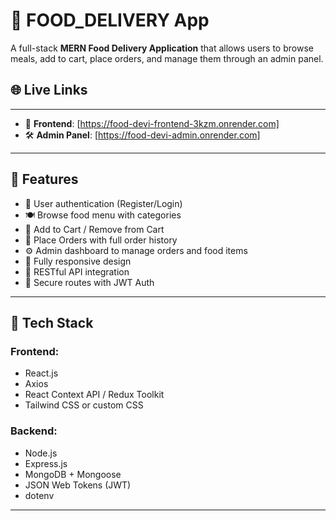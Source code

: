 # 🍔 FOOD_DELIVERY App

A full-stack **MERN Food Delivery Application** that allows users to browse meals, add to cart, place orders, and manage them through an admin panel.

## 🌐 Live Links
---
- 🔗 **Frontend**: [https://food-devi-frontend-3kzm.onrender.com]
- 🛠️ **Admin Panel**: [https://food-devi-admin.onrender.com]
---

## 🚀 Features

- 👤 User authentication (Register/Login)
- 🍽️ Browse food menu with categories
- 🛒 Add to Cart / Remove from Cart
- 🧾 Place Orders with full order history
- ⚙️ Admin dashboard to manage orders and food items
- 📱 Fully responsive design
- 🔄 RESTful API integration
- 🔐 Secure routes with JWT Auth

---

## 🧰 Tech Stack

### Frontend:
- React.js
- Axios
- React Context API / Redux Toolkit
- Tailwind CSS or custom CSS

### Backend:
- Node.js
- Express.js
- MongoDB + Mongoose
- JSON Web Tokens (JWT)
- dotenv

---




